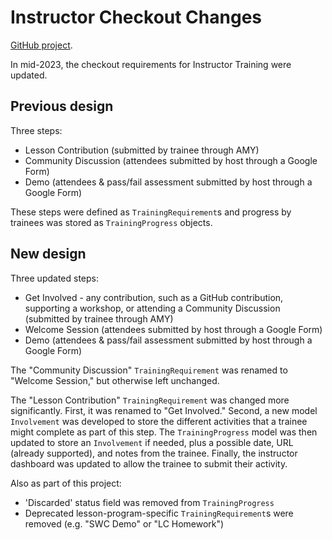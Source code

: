 # Instructor Checkout Changes

[GitHub project](https://github.com/carpentries/amy/projects/12).

In mid-2023, the checkout requirements for Instructor Training were updated.

## Previous design

Three steps:
* Lesson Contribution (submitted by trainee through AMY)
* Community Discussion (attendees submitted by host through a Google Form)
* Demo (attendees & pass/fail assessment submitted by host through a Google Form)

These steps were defined as `TrainingRequirement`s and progress by trainees was stored as `TrainingProgress` objects.

## New design

Three updated steps:
* Get Involved - any contribution, such as a GitHub contribution, supporting a workshop, or attending a Community Discussion (submitted by trainee through AMY)
* Welcome Session (attendees submitted by host through a Google Form)
* Demo (attendees & pass/fail assessment submitted by host through a Google Form)

The "Community Discussion" `TrainingRequirement` was renamed to "Welcome Session," but otherwise left unchanged. 

The "Lesson Contribution" `TrainingRequirement` was changed more significantly. First, it was renamed to "Get Involved." Second, a new model `Involvement` was developed to store the different activities that a trainee might complete as part of this step. The `TrainingProgress` model was then updated to store an `Involvement` if needed, plus a possible date, URL (already supported), and notes from the trainee. Finally, the instructor dashboard was updated to allow the trainee to submit their activity.

Also as part of this project:
* 'Discarded' status field was removed from `TrainingProgress`
* Deprecated lesson-program-specific `TrainingRequirement`s were removed (e.g. "SWC Demo" or "LC Homework")